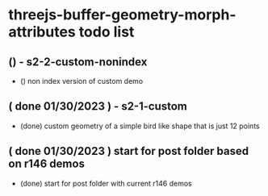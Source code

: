 # threejs-buffer-geometry-morph-attributes todo list

## () - s2-2-custom-nonindex
* () non index version of custom demo

## ( done 01/30/2023 ) - s2-1-custom
* (done) custom geometry of a simple bird like shape that is just 12 points

## ( done 01/30/2023 ) start for post folder based on r146 demos
* (done) start for post folder with current r146 demos
